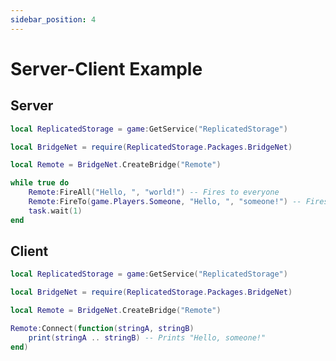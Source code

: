 ```yaml
---
sidebar_position: 4
---
```


# Server-Client Example

## Server
```lua name="example.server.lua"
local ReplicatedStorage = game:GetService("ReplicatedStorage")

local BridgeNet = require(ReplicatedStorage.Packages.BridgeNet)

local Remote = BridgeNet.CreateBridge("Remote")

while true do
	Remote:FireAll("Hello, ", "world!") -- Fires to everyone
	Remote:FireTo(game.Players.Someone, "Hello, ", "someone!") -- Fires to a specific player
	task.wait(1)
end
```

## Client
```lua name="example.client.lua"
local ReplicatedStorage = game:GetService("ReplicatedStorage")

local BridgeNet = require(ReplicatedStorage.Packages.BridgeNet)

local Remote = BridgeNet.CreateBridge("Remote")

Remote:Connect(function(stringA, stringB)
	print(stringA .. stringB) -- Prints "Hello, someone!"
end)
```